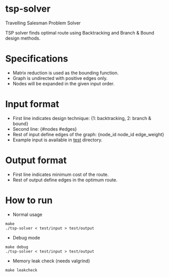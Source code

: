 # tsp-solver
Travelling Salesman Problem Solver

TSP solver finds optimal route using Backtracking and Branch & Bound design methods.

# Specifications
* Matrix reduction is used as the bounding function.
* Graph is undirected with positive edges only.
* Nodes will be expanded in the given input order.

# Input format
* First line indicates design technique: {1: backtracking, 2: branch & bound}
* Second line: {#nodes #edges}
* Rest of input define edges of the graph: {node_id node_id edge_weight}
* Example input is available in [test](https://github.com/eckucukoglu/tsp-solver/tree/master/test) directory.

# Output format
* First line indicates minimum cost of the route.
* Rest of output define edges in the optimum route.

# How to run
* Normal usage
```
make
./tsp-solver < test/input > test/output
```
* Debug mode
```
make debug
./tsp-solver < test/input > test/output
```
* Memory leak check (needs valgrind)
```
make leakcheck
```
